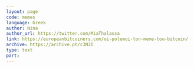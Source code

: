 ```yaml
---
layout: page
code: memes
language: Greek
author: Nina
author_url: https://twitter.com/MiaThalassa
link: https://europeanbitcoiners.com/oi-polemoi-ton-meme-tou-bitcoin/
archive: https://archive.ph/c3N2I
type: text
part: 
---
```

